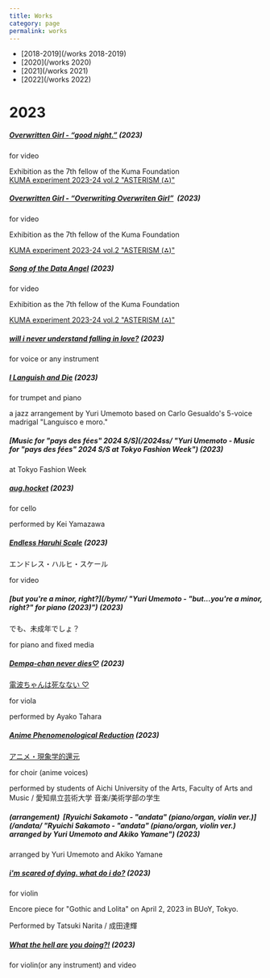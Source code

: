 ```yaml
---
title: Works
category: page
permalink: works
---
```


- [2018-2019](/works 2018-2019)
- [2020](/works 2020)
- [2021](/works 2021)
- [2022](/works 2022)

# 2023

##### [Overwritten Girl - “good night.”](/kumaexhibition/ "3 video music works by Yuri Umemoto for Exhibition as the 7th fellow of the Kuma Foundation") (2023)

for video

Exhibition as the 7th fellow of the Kuma Foundation  
[KUMA experiment 2023-24 vol.2 "ASTERISM (⁂)"](https://kuma-foundation.org/gallery/information/9920/ "https://kuma-foundation.org/gallery/information/9920/")

##### [Overwritten Girl - “Overwriting Overwriten Girl”](/kumaexhibition/ "3 video music works by Yuri Umemoto for Exhibition as the 7th fellow of the Kuma Foundation")  (2023)

for video

Exhibition as the 7th fellow of the Kuma Foundation

[KUMA experiment 2023-24 vol.2 "ASTERISM (⁂)"](https://kuma-foundation.org/gallery/information/9920/ "https://kuma-foundation.org/gallery/information/9920/")

##### [Song of the Data Angel](/kumaexhibition/ "3 video music works by Yuri Umemoto for Exhibition as the 7th fellow of the Kuma Foundation") (2023)

for video

Exhibition as the 7th fellow of the Kuma Foundation

[KUMA experiment 2023-24 vol.2 "ASTERISM (⁂)"](https://kuma-foundation.org/gallery/information/9920/ "https://kuma-foundation.org/gallery/information/9920/")

##### [will i never understand falling in love?](/2023/09/25/yuri-umemoto-will-i-never-understand-falling-in-love-2023/ "Yuri Umemoto - will i never understand falling in love? (2023)") (2023)

for voice or any instrument

##### [I Languish and Die](/ilad/ "I Languish and Die") (2023)

for trumpet and piano

a jazz arrangement by Yuri Umemoto based on Carlo Gesualdo's 5-voice madrigal "Languisco e moro."

##### [Music for "pays des fées" 2024 S/S](/2024ss/ "Yuri Umemoto - Music for "pays des fées" 2024 S/S at Tokyo Fashion Week") (2023)

at Tokyo Fashion Week

##### [aug.hocket](/ah/ "Yuri Umemoto - aug.hocket (2023)") (2023)

for cello

performed by Kei Yamazawa

##### [Endless Haruhi Scale](/ehs/ "Yuri Umemoto - Endless Haruhi Scale (2023)") (2023)

エンドレス・ハルヒ・スケール

for video

#####  [but you're a minor, right?](/bymr/ "Yuri Umemoto - "but...you're a minor, right?" for piano (2023)") (2023)

でも、未成年でしょ？

for piano and fixed media

#####  [Dempa-chan never dies♡](/dnd/ "Yuri Umemoto - Dempa-chan never dies♡ (2023) for viola") (2023)

[電波ちゃんは死なない ♡](/dnd/ "Yuri Umemoto - Dempa-chan never dies♡ (2023) for viola")

for viola

performed by Ayako Tahara

##### [Anime Phenomenological Reduction](/apr/ "Anime Phenomenological Reduction for choir") (2023)

[アニメ・現象学的還元](/apr/ "Anime Phenomenological Reduction for choir")

for choir (anime voices)

performed by students of Aichi University of the Arts, Faculty of Arts and Music / 愛知県立芸術大学 音楽/美術学部の学生

##### (arrangement)  [Ryuichi Sakamoto - "andata" (piano/organ, violin ver.)](/andata/ "Ryuichi Sakamoto - "andata" (piano/organ, violin ver.) arranged by Yuri Umemoto and Akiko Yamane") (2023)

arranged by Yuri Umemoto and Akiko Yamane

##### [i'm scared of dying. what do i do?](/isodwdid/ "Yuri Umemoto - i'm scared of dying. what do i do? (2023) for violin") (2023)

for violin

Encore piece for "Gothic and Lolita" on April 2, 2023 in BUoY, Tokyo.

Performed by Tatsuki Narita / 成田達輝

##### [What the hell are you doing?!](/wthayd/ "Yuri Umemoto - What the hell are you doing?!") (2023)

for violin(or any instrument) and video

